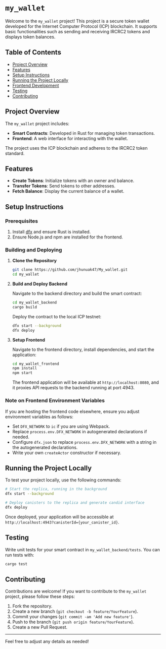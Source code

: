 # `my_wallet`

Welcome to the `my_wallet` project! This project is a secure token wallet developed for the Internet Computer Protocol (ICP) blockchain. It supports basic functionalities such as sending and receiving IRCRC2 tokens and displays token balances.

## Table of Contents

- [Project Overview](#project-overview)
- [Features](#features)
- [Setup Instructions](#setup-instructions)
- [Running the Project Locally](#running-the-project-locally)
- [Frontend Development](#frontend-development)
- [Testing](#testing)
- [Contributing](#contributing)

## Project Overview

The `my_wallet` project includes:
- **Smart Contracts**: Developed in Rust for managing token transactions.
- **Frontend**: A web interface for interacting with the wallet.

The project uses the ICP blockchain and adheres to the IRCRC2 token standard.

## Features

- **Create Tokens**: Initialize tokens with an owner and balance.
- **Transfer Tokens**: Send tokens to other addresses.
- **Fetch Balance**: Display the current balance of a wallet.

## Setup Instructions

### Prerequisites

1. Install [dfx](https://sdk.dfinity.org/docs/developers-guide/install-upgrade-remove.html) and ensure Rust is installed.
2. Ensure Node.js and npm are installed for the frontend.

### Building and Deploying

1. **Clone the Repository**

   ```bash
   git clone https://github.com/jhunuak47/My_wallet.git
   cd my_wallet
   ```

2. **Build and Deploy Backend**

   Navigate to the backend directory and build the smart contract:

   ```bash
   cd my_wallet_backend
   cargo build
   ```

   Deploy the contract to the local ICP testnet:

   ```bash
   dfx start --background
   dfx deploy
   ```

3. **Setup Frontend**

   Navigate to the frontend directory, install dependencies, and start the application:

   ```bash
   cd my_wallet_frontend
   npm install
   npm start
   ```

   The frontend application will be available at `http://localhost:8080`, and it proxies API requests to the backend running at port 4943.

### Note on Frontend Environment Variables

If you are hosting the frontend code elsewhere, ensure you adjust environment variables as follows:
- Set `DFX_NETWORK` to `ic` if you are using Webpack.
- Replace `process.env.DFX_NETWORK` in autogenerated declarations if needed.
- Configure `dfx.json` to replace `process.env.DFX_NETWORK` with a string in the autogenerated declarations.
- Write your own `createActor` constructor if necessary.

## Running the Project Locally

To test your project locally, use the following commands:

```bash
# Start the replica, running in the background
dfx start --background

# Deploy canisters to the replica and generate candid interface
dfx deploy
```

Once deployed, your application will be accessible at `http://localhost:4943?canisterId={your_canister_id}`.

## Testing

Write unit tests for your smart contract in `my_wallet_backend/tests`. You can run tests with:

```bash
cargo test
```

## Contributing

Contributions are welcome! If you want to contribute to the `my_wallet` project, please follow these steps:
1. Fork the repository.
2. Create a new branch (`git checkout -b feature/YourFeature`).
3. Commit your changes (`git commit -am 'Add new feature'`).
4. Push to the branch (`git push origin feature/YourFeature`).
5. Create a new Pull Request.


---

Feel free to adjust any details as needed!
